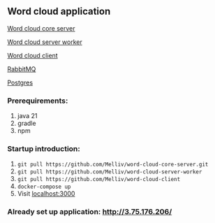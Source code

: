 ## Word cloud application


[Word cloud core server](https://github.com/Melliv/word-cloud-core-server)

[Word cloud server worker](https://github.com/Melliv/word-cloud-server-worker)

[Word cloud client](https://github.com/Melliv/word-cloud-client)

[RabbitMQ](https://hub.docker.com/layers/library/rabbitmq/3.12-management/images/sha256-55155e28c2fd4741067ba8e905d6e753bea5914a3a646d40d04c9b7cc2a8fa5a?context=explore)

[Postgres](https://hub.docker.com/layers/library/postgres/latest/images/sha256-60c91e0203ae5ccca0a251953742752cd16a129db181bc15559cca71420b188c?context=explore)

### Prerequirements:

1) java 21
2) gradle
3) npm

### Startup introduction:

1) `git pull https://github.com/Melliv/word-cloud-core-server.git`
2) `git pull https://github.com/Melliv/word-cloud-server-worker`
3) `git pull https://github.com/Melliv/word-cloud-client`
4) `docker-compose up`
5) Visit [localhost:3000](http://localhost:3000/)


### Already set up application: http://3.75.176.206/